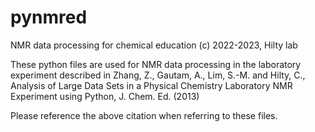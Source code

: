 # pynmred
NMR data processing for chemical education
(c) 2022-2023, Hilty lab

These python files are used for NMR data processing in the laboratory experiment described in
Zhang, Z., Gautam, A., Lim, S.-M. and Hilty, C., Analysis of Large Data Sets in a Physical Chemistry Laboratory NMR Experiment using Python, J. Chem. Ed. (2013)

Please reference the above citation when referring to these files.
